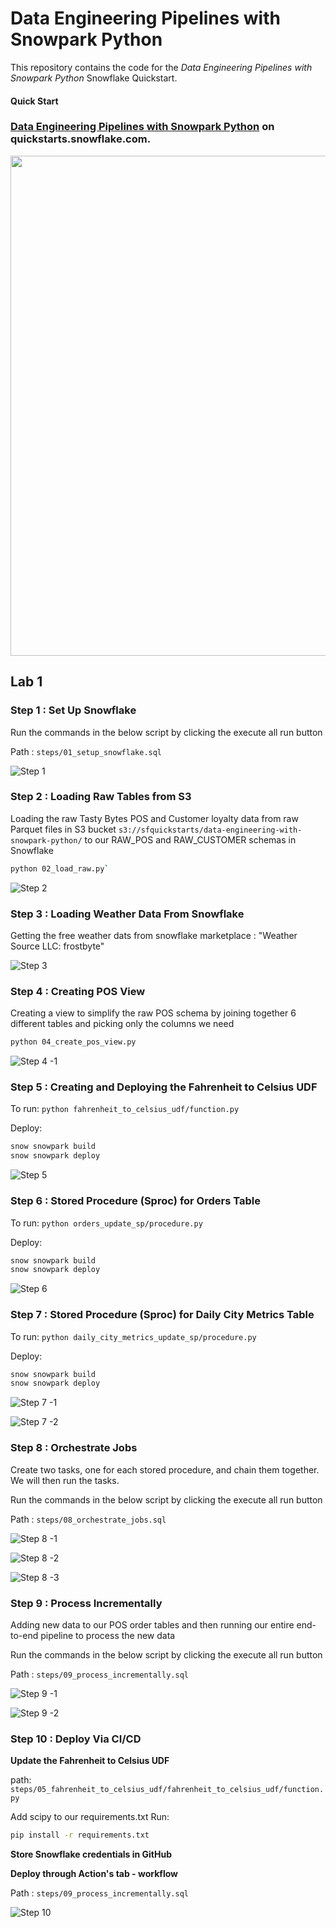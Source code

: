 # Data Engineering Pipelines with Snowpark Python

This repository contains the code for the _Data Engineering Pipelines with Snowpark Python_ Snowflake Quickstart.

#### Quick Start

### [Data Engineering Pipelines with Snowpark Python](https://quickstarts.snowflake.com/guide/data_engineering_pipelines_with_snowpark_python/index.html?index=..%2F..index#0) on quickstarts.snowflake.com.

<img src="images/demo_overview.png" width=800px>

## Lab 1

### Step 1 : Set Up Snowflake

Run the commands in the below script by clicking the execute all run button

Path : `steps/01_setup_snowflake.sql`

![Step 1](/sfguide-data-engineering-with-snowpark-python/screanshots_lab_1/step_1.png)

### Step 2 : Loading Raw Tables from S3

Loading the raw Tasty Bytes POS and Customer loyalty data from raw Parquet files in S3 bucket `s3://sfquickstarts/data-engineering-with-snowpark-python/` to our RAW_POS and RAW_CUSTOMER schemas in Snowflake

```bash
python 02_load_raw.py`
```

![Step 2](/sfguide-data-engineering-with-snowpark-python/screanshots_lab_1/step_2_load_raw.png)

### Step 3 : Loading Weather Data From Snowflake

Getting the free weather dats from snowflake marketplace : "Weather Source LLC: frostbyte"

![Step 3](/sfguide-data-engineering-with-snowpark-python/screanshots_lab_1/step_3_weather_data.png)

### Step 4 : Creating POS View

Creating a view to simplify the raw POS schema by joining together 6 different tables and picking only the columns we need

```bash
python 04_create_pos_view.py
```

![Step 4 -1](/sfguide-data-engineering-with-snowpark-python/screanshots_lab_1/step_4_create_pos_view.png)

### Step 5 : Creating and Deploying the Fahrenheit to Celsius UDF

To run: `python fahrenheit_to_celsius_udf/function.py`

Deploy:

```bash
snow snowpark build
snow snowpark deploy
```

![Step 5](/sfguide-data-engineering-with-snowpark-python/screanshots_lab_1/step_5_deploying_converter_UDF_to_Snowflake.png)

### Step 6 : Stored Procedure (Sproc) for Orders Table

To run: `python orders_update_sp/procedure.py`

Deploy:

```bash
snow snowpark build
snow snowpark deploy
```

![Step 6](/sfguide-data-engineering-with-snowpark-python/screanshots_lab_1/step_6_Sproc_deployment.png)

### Step 7 : Stored Procedure (Sproc) for Daily City Metrics Table

To run: `python daily_city_metrics_update_sp/procedure.py`

Deploy:

```bash
snow snowpark build
snow snowpark deploy
```

![Step 7 -1](/sfguide-data-engineering-with-snowpark-python/screanshots_lab_1/step_7_dailycitymetric_calling_2.png)

![Step 7 -2](/sfguide-data-engineering-with-snowpark-python/screanshots_lab_1/step_7_dailycitymetric_sproc.png)

### Step 8 : Orchestrate Jobs

Create two tasks, one for each stored procedure, and chain them together. We will then run the tasks.

Run the commands in the below script by clicking the execute all run button

Path : `steps/08_orchestrate_jobs.sql`

![Step 8 -1](/sfguide-data-engineering-with-snowpark-python/screanshots_lab_1/Step_8_orchestrating_query.png)

![Step 8 -2](/sfguide-data-engineering-with-snowpark-python/screanshots_lab_1/Step_8_query_history.png)

![Step 8 -3](/sfguide-data-engineering-with-snowpark-python/screanshots_lab_1/Step_8_Tasks_Graph.png)

### Step 9 : Process Incrementally

Adding new data to our POS order tables and then running our entire end-to-end pipeline to process the new data

Run the commands in the below script by clicking the execute all run button

Path : `steps/09_process_incrementally.sql`

![Step 9 -1](/sfguide-data-engineering-with-snowpark-python/screanshots_lab_1/step_9_process_incremental_query.png)

![Step 9 -2](/sfguide-data-engineering-with-snowpark-python/screanshots_lab_1/step_9_process_incremental_query.png)

### Step 10 : Deploy Via CI/CD

**Update the Fahrenheit to Celsius UDF**

path: `steps/05_fahrenheit_to_celsius_udf/fahrenheit_to_celsius_udf/function.py `

Add scipy to our requirements.txt
Run:

```bash
pip install -r requirements.txt
```

**Store Snowflake credentials in GitHub**

**Deploy through Action's tab - workflow**

Path : `steps/09_process_incrementally.sql`

![Step 10](/sfguide-data-engineering-with-snowpark-python/screanshots_lab_1/step_10_deploy.png)
